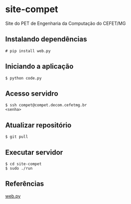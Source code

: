 # site-compet
Site do PET de Engenharia da Computação do CEFET/MG

## Instalando dependências
```
# pip install web.py
```


## Iniciando a aplicação

```
$ python code.py
```


## Acesso servidro

```
$ ssh compet@compet.decom.cefetmg.br
<senha>
```

## Atualizar repositório

```
$ git pull
```


## Executar servidor

```
$ cd site-compet
$ sudo ./run
```

## Referências

[web.py](http://webpy.org/)
